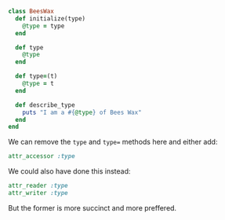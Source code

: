 ```ruby
class BeesWax
  def initialize(type)
    @type = type
  end

  def type
    @type
  end

  def type=(t)
    @type = t
  end

  def describe_type
    puts "I am a #{@type} of Bees Wax"
  end
end
```

We can remove the `type` and `type=` methods here and either add:

```ruby
attr_accessor :type
```

We could also have done this instead:

```ruby
attr_reader :type
attr_writer :type
```

But the former is more succinct and more preffered.
